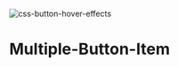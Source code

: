 ![css-button-hover-effects](https://user-images.githubusercontent.com/77750320/119078609-58661a80-ba18-11eb-9e48-49bda7c3a7af.jpg)
# Multiple-Button-Item
